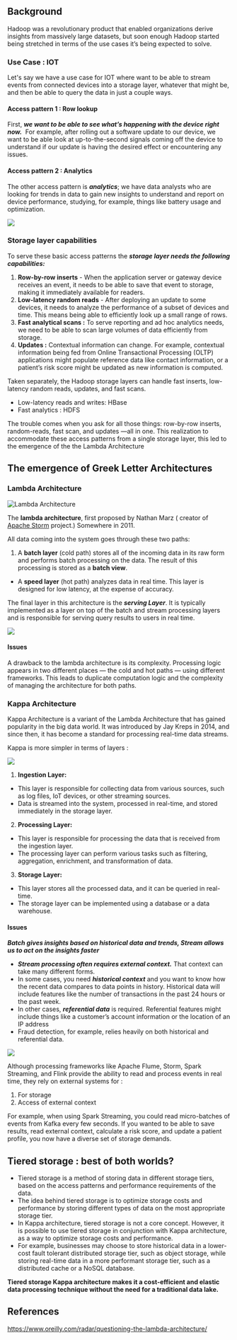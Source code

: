 ## Background

Hadoop was a revolutionary product that enabled organizations derive insights from massively large datasets, but soon enough Hadoop started being stretched in terms of the use cases it’s being expected to solve. 
### Use Case : IOT

Let's say we have a use case for IOT where want to be able to stream events from connected devices into a storage layer, whatever that might be, and then be able to query the data in just a couple ways.
#### Access pattern 1 : Row lookup
First, ***we want to be able to see what’s happening with the device right now.***  For example, after rolling out a software update to our device, we want to be able look at up-to-the-second signals coming off the device to understand if our update is having the desired effect or encountering any issues. 
#### Access pattern 2 : Analytics
The other access pattern is ***analytics***; we have data analysts who are looking for trends in data to gain new insights to understand and report on device performance, studying, for example, things like battery usage and optimization.

![](../images/gla_1.jpg)

### Storage layer capabilities

To serve these basic access patterns the ***storage layer needs the following capabilities:***

1. **Row-by-row inserts** - When the application server or gateway device receives an event, it needs to be able to save that event to storage, making it immediately available for readers.
2. **Low-latency random reads** - After deploying an update to some devices, it needs to analyze the performance of a subset of devices and time. This means being able to efficiently look up a small range of rows.
3. **Fast analytical scans :** To serve reporting and ad hoc analytics needs, we need to be able to scan large volumes of data efficiently from storage.
4. **Updates :** Contextual information can change. For example, contextual information being fed from Online Transactional Processing (OLTP) applications might populate reference data like contact information, or a patient’s risk score might be updated as new information is computed.

Taken separately, the Hadoop storage layers can handle fast inserts, low-latency random reads, updates, and fast scans. 
- Low-latency reads and writes: HBase
- Fast analytics : HDFS

The trouble comes when you ask for all those things: row-by-row inserts, random-reads, fast scan, and updates —all in one. This realization to accommodate these access patterns from a single storage layer, this led to the emergence of the the Lambda Architecture

## The emergence of Greek Letter Architectures

### Lambda Architecture

![Lambda Architecture](https://dmgpayxepw99m.cloudfront.net/lambda-16338c9225c8e6b0c33a3f953133a4cb.png)

The **lambda architecture**, first proposed by Nathan Marz ( creator of [Apache Storm](http://storm.apache.org/) project.) Somewhere in 2011.

All data coming into the system goes through these two paths:
1. A **batch layer** (cold path) stores all of the incoming data in its raw form and performs batch processing on the data. The result of this processing is stored as a **batch view**.
- A **speed layer** (hot path) analyzes data in real time. This layer is designed for low latency, at the expense of accuracy.

The final layer in this architecture is the ***serving Layer***. It is typically implemented as a layer on top of the batch and stream processing layers and is responsible for serving query results to users in real time.

![](../images/gla_2.jpg)

#### Issues

A drawback to the lambda architecture is its complexity. Processing logic appears in two different places — the cold and hot paths — using different frameworks. This leads to duplicate computation logic and the complexity of managing the architecture for both paths.

### Kappa Architecture

Kappa Architecture is a variant of the Lambda Architecture that has gained popularity in the big data world.  It was introduced by Jay Kreps in 2014, and since then, it has become a standard for processing real-time data streams. 

Kappa is more simpler in terms of layers :

![](../images/kappa_1.jpg)

1. **Ingestion Layer:** 
  - This layer is responsible for collecting data from various sources, such as log files, IoT devices, or other streaming sources.
  - Data is streamed into the system, processed in real-time, and stored immediately in the storage layer.
2. **Processing Layer:** 
-  This layer is responsible for processing the data that is received from the ingestion layer. 
- The processing layer can perform various tasks such as filtering, aggregation, enrichment, and transformation of data.
3. **Storage Layer:** 
  - This layer stores all the processed data, and it can be queried in real-time.
  - The storage layer can be implemented using a database or a data warehouse.
#### Issues

***Batch gives insights based on historical data and trends, Stream allows us to act on the insights faster***

* ***Stream processing often requires external context.*** That context can take many different forms.
* In some cases, you need ***historical context*** and you want to know how the recent data compares to data  points in history.  Historical data will include features like the number of transactions in the past 24 hours or the  past week.
* In other cases, ***referential data*** is required. Referential features might include things like a customer’s account information or the location of an IP address
* Fraud detection, for example, relies heavily on both historical and referential data. 

![](../images/rt_flow.jpg)
  
Although processing frameworks like Apache Flume, Storm, Spark Streaming, and Flink provide the ability to  read and process events in real time, they rely on external systems for :
  1. For storage
  2. Access of external context

For example, when using Spark Streaming, you could read micro-batches of events from Kafka every few seconds.  If you wanted to be able to save results, read external context, calculate a risk score, and update a patient profile, you now have a diverse set of storage demands.

## Tiered storage : best of both worlds? 
- Tiered storage is a method of storing data in different storage tiers, based on the access patterns and performance requirements of the data. 
- The idea behind tiered storage is to optimize storage costs and performance by storing different types of data on the most appropriate storage tier. 
- In Kappa architecture, tiered storage is not a core concept. However, it is possible to use tiered storage in conjunction with Kappa architecture, as a way to optimize storage costs and performance. 
- For example, businesses may choose to store historical data in a lower-cost fault tolerant distributed storage tier, such as object storage, while storing real-time data in a more performant storage tier, such as a distributed cache or a NoSQL database. 

**Tiered storage Kappa architecture makes it a cost-efficient and elastic data processing technique without the need for a traditional data lake.**
## References

https://www.oreilly.com/radar/questioning-the-lambda-architecture/
